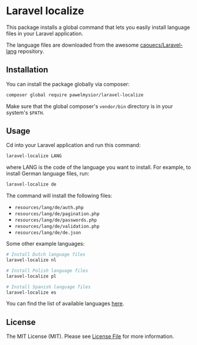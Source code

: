 # Laravel localize

This package installs a global command that lets you easily install language files in your Laravel application.

The language files are downloaded from the awesome [caouecs/Laravel-lang](https://github.com/caouecs/Laravel-lang) repository.

## Installation

You can install the package globally via composer:

```bash
composer global require pawelmysior/laravel-localize
```

Make sure that the global composer's `vendor/bin` directory is in your system's `$PATH`.

## Usage

Cd into your Laravel application and run this command:

```bash
laravel-localize LANG
```

where LANG is the code of the language you want to install. For example, to install German language files, run:

```bash
laravel-localize de
```

The command will install the following files:

* `resources/lang/de/auth.php`
* `resources/lang/de/pagination.php`
* `resources/lang/de/passwords.php`
* `resources/lang/de/validation.php`
* `resources/lang/de/de.json`

Some other example languages:

```bash
# Install Dutch language files
laravel-localize nl

# Install Polish language files
laravel-localize pl

# Install Spanish language files
laravel-localize es
```

You can find the list of available languages [here](https://github.com/caouecs/Laravel-lang/tree/master/src).

## License

The MIT License (MIT). Please see [License File](LICENSE.md) for more information.
